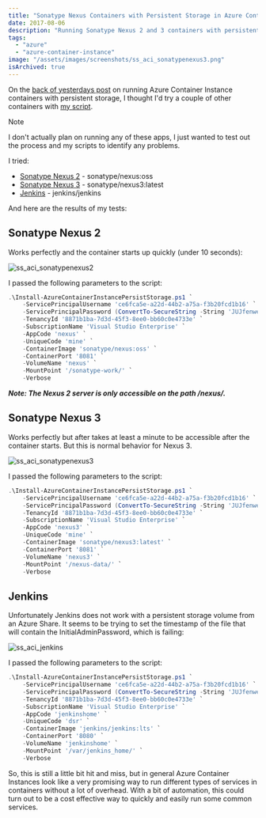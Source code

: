 ```yaml
---
title: "Sonatype Nexus Containers with Persistent Storage in Azure Container Instances"
date: 2017-08-06
description: "Running Sonatype Nexus 2 and 3 containers with persistent storage in Azure Container Instances."
tags:
  - "azure"
  - "azure-container-instance"
image: "/assets/images/screenshots/ss_aci_sonatypenexus3.png"
isArchived: true
---
```


On the [back of yesterdays post](https://dscottraynsford.wordpress.com/2017/08/05/persistent-storage-in-azure-container-instances/) on running Azure Container Instance containers with persistent storage, I thought I'd try a couple of other containers with [my script](https://dscottraynsford.wordpress.com/2017/08/05/persistent-storage-in-azure-container-instances/).

> [!NOTE]
> I don't actually plan on running any of these apps, I just wanted to test out the process and my scripts to identify any problems.

I tried:

- [Sonatype Nexus 2](https://hub.docker.com/r/sonatype/nexus/) - sonatype/nexus:oss
- [Sonatype Nexus 3](https://hub.docker.com/r/sonatype/nexus3/) - sonatype/nexus3:latest
- [Jenkins](https://hub.docker.com/r/jenkins/jenkins/) - jenkins/jenkins

And here are the results of my tests:

## Sonatype Nexus 2

Works perfectly and the container starts up quickly (under 10 seconds):

![ss_aci_sonatypenexus2](/assets/images/screenshots/ss_aci_sonatypenexus2.png)

I passed the following parameters to the script:

```powershell
.\Install-AzureContainerInstancePersistStorage.ps1 `
    -ServicePrincipalUsername 'ce6fca5e-a22d-44b2-a75a-f3b20fcd1b16' `
    -ServicePrincipalPassword (ConvertTo-SecureString -String 'JUJfenwe89hwNNF723ibw2YBybf238ybflA=' -AsPlainText -Force) `
    -TenancyId '8871b1ba-7d3d-45f3-8ee0-bb60c0e4733e' `
    -SubscriptionName 'Visual Studio Enterprise' `
    -AppCode 'nexus' `
    -UniqueCode 'mine' `
    -ContainerImage 'sonatype/nexus:oss' `
    -ContainerPort '8081' `
    -VolumeName 'nexus' `
    -MountPoint '/sonatype-work/' `
    -Verbose
```

_**Note: The Nexus 2 server is only accessible on the path /nexus/.**_

## Sonatype Nexus 3

Works perfectly but after takes at least a minute to be accessible after the container starts. But this is normal behavior for Nexus 3.

![ss_aci_sonatypenexus3](/assets/images/screenshots/ss_aci_sonatypenexus3.png)

I passed the following parameters to the script:

```powershell
.\Install-AzureContainerInstancePersistStorage.ps1 `
    -ServicePrincipalUsername 'ce6fca5e-a22d-44b2-a75a-f3b20fcd1b16' `
    -ServicePrincipalPassword (ConvertTo-SecureString -String 'JUJfenwe89hwNNF723ibw2YBybf238ybflA=' -AsPlainText -Force) `
    -TenancyId '8871b1ba-7d3d-45f3-8ee0-bb60c0e4733e' `
    -SubscriptionName 'Visual Studio Enterprise' `
    -AppCode 'nexus3' `
    -UniqueCode 'mine' `
    -ContainerImage 'sonatype/nexus3:latest' `
    -ContainerPort '8081' `
    -VolumeName 'nexus3' `
    -MountPoint '/nexus-data/' `
    -Verbose
```

## Jenkins

Unfortunately Jenkins does not work with a persistent storage volume from an Azure Share. It seems to be trying to set the timestamp of the file that will contain the InitialAdminPassword, which is failing:

![ss_aci_jenkins](/assets/images/screenshots/ss_aci_jenkins.png)

I passed the following parameters to the script:

```powershell
.\Install-AzureContainerInstancePersistStorage.ps1 `
    -ServicePrincipalUsername 'ce6fca5e-a22d-44b2-a75a-f3b20fcd1b16' `
    -ServicePrincipalPassword (ConvertTo-SecureString -String 'JUJfenwe89hwNNF723ibw2YBybf238ybflA=' -AsPlainText -Force) `
    -TenancyId '8871b1ba-7d3d-45f3-8ee0-bb60c0e4733e' `
    -SubscriptionName 'Visual Studio Enterprise' `
    -AppCode 'jenkinshome' `
    -UniqueCode 'dsr' `
    -ContainerImage 'jenkins/jenkins:lts' `
    -ContainerPort '8080' `
    -VolumeName 'jenkinshome' `
    -MountPoint '/var/jenkins_home/' `
    -Verbose
```

So, this is still a little bit hit and miss, but in general Azure Container Instances look like a very promising way to run different types of services in containers without a lot of overhead. With a bit of automation, this could turn out to be a cost effective way to quickly and easily run some common services.
